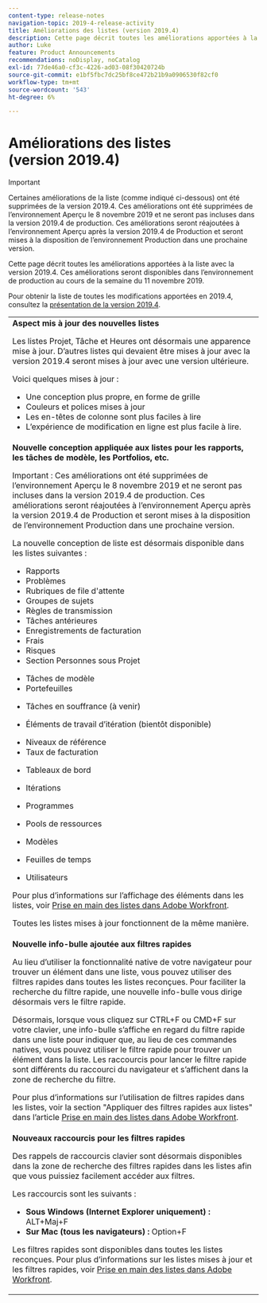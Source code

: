 ```yaml
---
content-type: release-notes
navigation-topic: 2019-4-release-activity
title: Améliorations des listes (version 2019.4)
description: Cette page décrit toutes les améliorations apportées à la liste avec la version 2019.4. Ces améliorations seront disponibles dans l’environnement de production au cours de la semaine du 11 novembre 2019.
author: Luke
feature: Product Announcements
recommendations: noDisplay, noCatalog
exl-id: 77de46a0-cf3c-4226-ad03-08f30420724b
source-git-commit: e1bf5fbc7dc25bf8ce472b21b9a0906530f82cf0
workflow-type: tm+mt
source-wordcount: '543'
ht-degree: 6%

---
```


# Améliorations des listes (version 2019.4)

>[!IMPORTANT]
>
>Certaines améliorations de la liste (comme indiqué ci-dessous) ont été supprimées de la version 2019.4. Ces améliorations ont été supprimées de l’environnement Aperçu le 8 novembre 2019 et ne seront pas incluses dans la version 2019.4 de production. Ces améliorations seront réajoutées à l’environnement Aperçu après la version 2019.4 de Production et seront mises à la disposition de l’environnement Production dans une prochaine version.

Cette page décrit toutes les améliorations apportées à la liste avec la version 2019.4. Ces améliorations seront disponibles dans l’environnement de production au cours de la semaine du 11 novembre 2019.

Pour obtenir la liste de toutes les modifications apportées en 2019.4, consultez la [présentation de la version 2019.4](../../../../product-announcements/product-releases/quarterly-release-archive/2019.4-release-activity/2019-4-release-activity-overview.md).

<table style="table-layout:auto"> 
 <col> 
 <tbody> 
  <tr> 
   <td><strong>Aspect mis à jour des nouvelles listes</strong> <p>Les listes Projet, Tâche et Heures ont désormais une apparence mise à jour. D’autres listes qui devaient être mises à jour avec la version 2019.4 seront mises à jour avec une version ultérieure.</p> <p>Voici quelques mises à jour :</p> 
    <ul> 
     <li>Une conception plus propre, en forme de grille</li> 
     <li>Couleurs et polices mises à jour</li> 
     <li>Les en-têtes de colonne sont plus faciles à lire</li> 
     <li>L’expérience de modification en ligne est plus facile à lire.</li> 
    </ul> </td> 
  </tr> 
  <tr> 
   <td><strong>Nouvelle conception appliquée aux listes pour les rapports, les tâches de modèle, les Portfolios, etc.</strong> <p>Important : Ces améliorations ont été supprimées de l’environnement Aperçu le 8 novembre 2019 et ne seront pas incluses dans la version 2019.4 de production. Ces améliorations seront réajoutées à l’environnement Aperçu après la version 2019.4 de Production et seront mises à la disposition de l’environnement Production dans une prochaine version.</p> <p>La nouvelle conception de liste est désormais disponible dans les listes suivantes :</p> 
    <ul> 
     <li>Rapports </li> 
     <li>Problèmes</li> 
     <li>Rubriques de file d'attente </li> 
     <li>Groupes de sujets </li> 
     <li>Règles de transmission </li> 
     <li>Tâches antérieures </li> 
     <li>Enregistrements de facturation </li> 
     <li>Frais </li> 
     <li>Risques </li> 
     <li>Section Personnes sous Projet </li> 
    </ul> 
    <ul> 
     <li>Tâches de modèle </li> 
     <li>Portefeuilles </li> 
     <li> <p>Tâches en souffrance (à venir)</p> </li> 
     <li> <p>Éléments de travail d’itération (bientôt disponible) </p> </li> 
     <li>Niveaux de référence </li> 
     <li>Taux de facturation </li> 
     <li> <p>Tableaux de bord </p> </li> 
     <li> <p>Itérations </p> </li> 
     <li> <p>Programmes </p> </li> 
     <li> <p>Pools de ressources </p> </li> 
     <li> <p>Modèles </p> </li> 
     <li> <p>Feuilles de temps </p> </li> 
     <li> <p>Utilisateurs </p> </li> 
    </ul> <p>Pour plus d’informations sur l’affichage des éléments dans les listes, voir <a href="../../../../workfront-basics/navigate-workfront/use-lists/view-items-in-a-list.md" class="MCXref xref" xrefformat="{para}">Prise en main des listes dans Adobe Workfront</a>.</p> <p>Toutes les listes mises à jour fonctionnent de la même manière. </p> </td> 
  </tr> 
  <tr> 
   <td> 
    <div> 
     <strong>Nouvelle info-bulle ajoutée aux filtres rapides</strong> 
     <p> Au lieu d’utiliser la fonctionnalité native de votre navigateur pour trouver un élément dans une liste, vous pouvez utiliser des filtres rapides dans toutes les listes reconçues. Pour faciliter la recherche du filtre rapide, une nouvelle info-bulle vous dirige désormais vers le filtre rapide.</p> 
     <p>Désormais, lorsque vous cliquez sur CTRL+F ou CMD+F sur votre clavier, une info-bulle s’affiche en regard du filtre rapide dans une liste pour indiquer que, au lieu de ces commandes natives, vous pouvez utiliser le filtre rapide pour trouver un élément dans la liste. Les raccourcis pour lancer le filtre rapide sont différents du raccourci du navigateur et s’affichent dans la zone de recherche du filtre.</p> 
     <p>Pour plus d’informations sur l’utilisation de filtres rapides dans les listes, voir la section "Appliquer des filtres rapides aux listes" dans l’article <a href="../../../../workfront-basics/navigate-workfront/use-lists/view-items-in-a-list.md" class="MCXref xref" xrefformat="{para}">Prise en main des listes dans Adobe Workfront</a>.</p> 
    </div> </td> 
  </tr> 
  <tr> 
   <td> 
    <div> 
     <strong>Nouveaux raccourcis pour les filtres rapides</strong> 
     <p>Des rappels de raccourcis clavier sont désormais disponibles dans la zone de recherche des filtres rapides dans les listes afin que vous puissiez facilement accéder aux filtres. </p> 
     <p>Les raccourcis sont les suivants :</p> 
     <ul> 
      <li><strong>Sous Windows (Internet Explorer uniquement) :</strong> ALT+Maj+F</li> 
      <li><strong>Sur Mac (tous les navigateurs) :</strong> Option+F</li> 
     </ul> 
     <p>Les filtres rapides sont disponibles dans toutes les listes reconçues. Pour plus d’informations sur les listes mises à jour et les filtres rapides, voir <a href="../../../../workfront-basics/navigate-workfront/use-lists/view-items-in-a-list.md" class="MCXref xref" xrefformat="{para}">Prise en main des listes dans Adobe Workfront</a>.</p>
    </div> </td> 
  </tr> 
 </tbody> 
</table>
